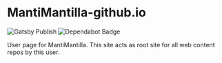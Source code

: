 # MantiMantilla-github.io
![Gatsby Publish](https://github.com/MantiMantilla/MantiMantilla.github.io/workflows/Gatsby%20Publish/badge.svg)
![Dependabot Badge](https://badgen.net/dependabot/MantiMantilla/mantimantilla.github.io?icon=dependabot)

User page for MantiMantilla. This site acts as root site for all web content repos by this user.
